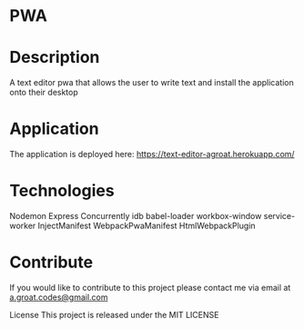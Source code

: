 # PWA #

# Description

A text editor pwa that allows the user to write text and install the application onto their desktop

# Application

The application is deployed here: https://text-editor-agroat.herokuapp.com/
# Technologies

Nodemon
Express
Concurrently
idb
babel-loader
workbox-window
service-worker
InjectManifest
WebpackPwaManifest
HtmlWebpackPlugin

# Contribute
If you would like to contribute to this project please contact me via email at a.groat.codes@gmail.com

License
This project is released under the MIT LICENSE
